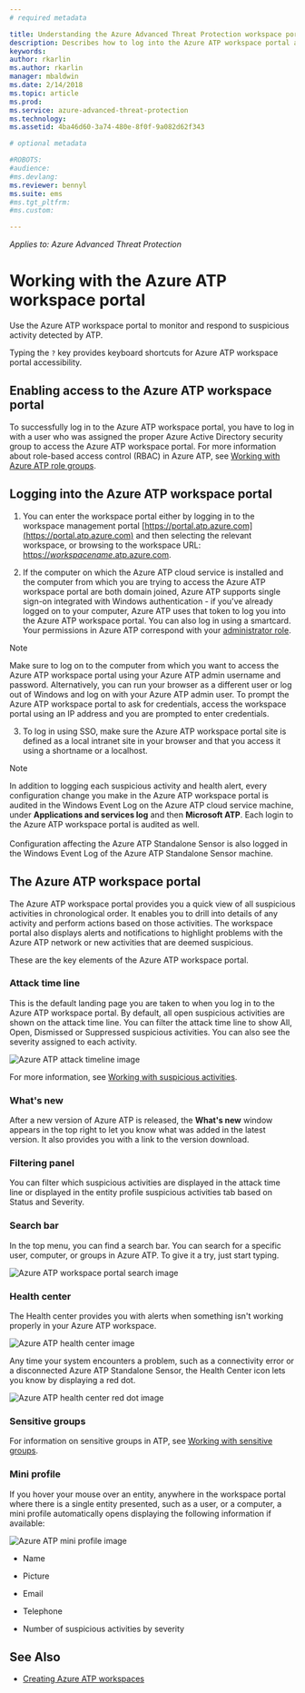 ```yaml
---
# required metadata

title: Understanding the Azure Advanced Threat Protection workspace portal | Microsoft Docs
description: Describes how to log into the Azure ATP workspace portal and the components of the workspace portal
keywords:
author: rkarlin
ms.author: rkarlin
manager: mbaldwin
ms.date: 2/14/2018
ms.topic: article
ms.prod:
ms.service: azure-advanced-threat-protection
ms.technology:
ms.assetid: 4ba46d60-3a74-480e-8f0f-9a082d62f343

# optional metadata

#ROBOTS:
#audience:
#ms.devlang:
ms.reviewer: bennyl
ms.suite: ems
#ms.tgt_pltfrm:
#ms.custom:

---
```


*Applies to: Azure Advanced Threat Protection*



# Working with the Azure ATP workspace portal

Use the Azure ATP workspace portal to monitor and respond to suspicious activity detected by ATP.

Typing the `?` key provides keyboard shortcuts for Azure ATP workspace portal accessibility. 

## Enabling access to the Azure ATP workspace portal
To successfully log in to the Azure ATP workspace portal, you have to log in with a user who was assigned the proper Azure Active Directory security group to access the Azure ATP workspace portal. 
For more information about role-based access control (RBAC) in Azure ATP, see [Working with Azure ATP role groups](atp-role-groups.md).

## Logging into the Azure ATP workspace portal

1. You can enter the workspace portal either by logging in to the workspace management portal [https://portal.atp.azure.com](https://portal.atp.azure.com) and then selecting the relevant workspace, or browsing to the workspace URL: [https://*workspacename*.atp.azure.com](https://*workspacename*.atp.azure.com).


2.  If the computer on which the Azure ATP cloud service is installed and the computer from which you are trying to access the Azure ATP workspace portal are both domain joined, Azure ATP supports single sign-on integrated with Windows authentication - if you've already logged on to your computer, Azure ATP uses that token to log you into the Azure ATP workspace portal. You can also log in using a smartcard. Your permissions in Azure ATP correspond with your [administrator role](atp-role-groups.md).

 > [!NOTE]
 > Make sure to log on to the computer from which you want to access the Azure ATP workspace portal using your Azure ATP admin username and password. Alternatively, you can run your browser as a different user or log out of Windows and log on with your Azure ATP admin user. To prompt the Azure ATP workspace portal to ask for credentials, access the workspace portal using an IP address and you are prompted to enter credentials.

3. To log in using SSO, make sure the Azure ATP workspace portal site is defined as a local intranet site in your browser and that you access it using a shortname or a localhost.

> [!NOTE]
> In addition to logging each suspicious activity and health alert, every configuration change you make in the Azure ATP workspace portal is audited in the Windows Event Log on the Azure ATP cloud service machine, under **Applications and services log** and then **Microsoft ATP**. Each login to the Azure ATP workspace portal is audited as well.<br></br>  Configuration affecting the Azure ATP Standalone Sensor is also logged in the Windows Event Log of the Azure ATP Standalone Sensor machine. 



## The Azure ATP workspace portal

The Azure ATP workspace portal provides you a quick view of all suspicious activities in chronological order. It enables you to drill into details of any activity and perform actions based on those activities. The workspace portal also displays alerts and notifications to highlight problems with the Azure ATP network or new activities that are deemed suspicious.

These are the key elements of the Azure ATP workspace portal.


### Attack time line

This is the default landing page you are taken to when you log in to the Azure ATP workspace portal. By default, all open suspicious activities are shown on the attack time line. You can filter the attack time line to show All, Open, Dismissed or Suppressed suspicious activities. You can also see the severity assigned to each activity.

![Azure ATP attack timeline image](media/atp-sa-timeline.png)

For more information, see [Working with suspicious activities](working-with-suspicious-activities.md).

### What's new

After a new version of Azure ATP is released, the **What's new** window appears in the top right to let you know what was added in the latest version. It also provides you with a link to the version download.

### Filtering panel

You can filter which suspicious activities are displayed in the attack time line or displayed in the entity profile suspicious activities tab based on Status and Severity.

### Search bar

In the top menu, you can find a search bar. You can search for a specific user, computer, or groups in Azure ATP. To give it a try, just start typing.

![Azure ATP workspace portal search image](media/ATP-workspace-portal-search.png)

### Health center

The Health center provides you with alerts when something isn't working properly in your Azure ATP workspace.

![Azure ATP health center image](media/atp-health-center.png)

Any time your system encounters a problem, such as a connectivity error or a disconnected Azure ATP Standalone Sensor, the Health Center icon lets you know by displaying a red dot. 

![Azure ATP health center red dot image](media/atp-health-bar.png)

### Sensitive groups

For information on sensitive groups in ATP, see [Working with sensitive groups](tag-sensitive-accounts.md).

### Mini profile

If you hover your mouse over an entity, anywhere in the workspace portal where there is a single entity presented, such as a user, or a computer, a mini profile automatically opens displaying the following information if available:

![Azure ATP mini profile image](media/atp-mini-profile.png)

-   Name

-   Picture

-   Email

-   Telephone

-   Number of suspicious activities by severity



## See Also

- [Creating Azure ATP workspaces](atp-workspaces.md)